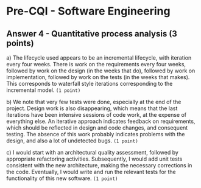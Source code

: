 # Pre-CQI - Software Engineering

## Answer 4 - Quantitative process analysis (3 points)

a) The lifecycle used appears to be an incremental lifecycle, with iteration every four weeks. There is work on the requirements every four weeks, followed by work on the design (in the weeks that do), followed by work on implementation, followed by work on the tests (in the weeks that makes). This corresponds to waterfall style iterations corresponding to the incremental model. `(1 point)`

b) We note that very few tests were done, especially at the end of the project. Design work is also disappearing, which means that the last iterations have been intensive sessions of code work, at the expense of everything else. An iterative approach indicates feedback on requirements, which should be reflected in design and code changes, and consequent testing. The absence of this work probably indicates problems with the design, and also a lot of undetected bugs. `(1 point)`

c) I would start with an architectural quality assessment, followed by appropriate refactoring activities. Subsequently, I would add unit tests consistent with the new architecture, making the necessary corrections in the code. Eventually, I would write and run the relevant tests for the functionality of this new software. `(1 point)`
